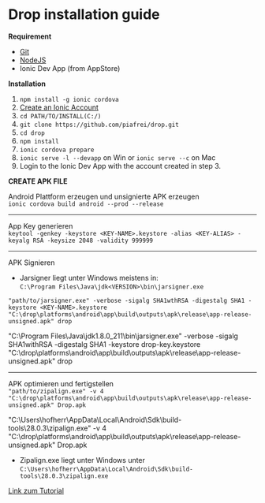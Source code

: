 # Drop installation guide

**Requirement**

* [Git](https://git-scm.com/)
* [NodeJS](https://nodejs.org/en/)
* Ionic Dev App (from AppStore)

**Installation**

1. `npm install -g ionic cordova`
3. [Create an Ionic Account](https://dashboard.ionicframework.com/signup)
4. `cd PATH/TO/INSTALL(C:/)`
5. `git clone https://github.com/piafrei/drop.git`
6. `cd drop`
7. `npm install`
8. `ionic cordova prepare`
9. `ionic serve -l --devapp` on Win or `ionic serve --c` on Mac
12. Login to the Ionic Dev App with the account created in step 3.

**CREATE APK FILE**

Android Plattform erzeugen und unsignierte APK erzeugen<br>
`ionic cordova build android --prod --release`

---

App Key generieren<br>
`keytool -genkey -keystore <KEY-NAME>.keystore -alias <KEY-ALIAS> -keyalg RSA -keysize 2048 -validity 999999`

---

APK Signieren<br>
- Jarsigner liegt unter Windows meistens in: <br>`C:\Program Files\Java\jdk<VERSION>\bin\jarsigner.exe`<br>

`"path/to/jarsigner.exe" -verbose -sigalg SHA1wthRSA -digestalg SHA1 -keystore <KEY-NAME>.keystore "C:\drop\platforms\android\app\build\outputs\apk\release\app-release-unsigned.apk" drop`<br>

"C:\Program Files\Java\jdk1.8.0_211\bin\jarsigner.exe" -verbose -sigalg SHA1withRSA -digestalg SHA1 -keystore drop-key.keystore "C:\drop\platforms\android\app\build\outputs\apk\release\app-release-unsigned.apk" drop

---

APK optimieren und fertigstellen<br>
`"path/to/zipalign.exe" -v 4 "C:\drop\platforms\android\app\build\outputs\apk\release\app-release-unsigned.apk" Drop.apk`<br>

"C:\Users\hofherr\AppData\Local\Android\Sdk\build-tools\28.0.3\zipalign.exe" -v 4 "C:\drop\platforms\android\app\build\outputs\apk\release\app-release-unsigned.apk" Drop.apk

- Zipalign.exe liegt unter Windows unter  `C:\Users\hofherr\AppData\Local\Android\Sdk\build-tools\28.0.3\zipalign.exe`

[Link zum Tutorial](https://ionicframework.com/docs/publishing/play-store)




